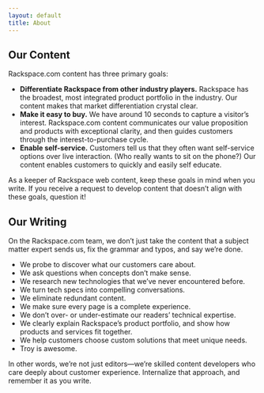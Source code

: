 ```yaml
---
layout: default
title: About
---
```


## Our Content

Rackspace.com content has three primary goals:

* **Differentiate Rackspace from other industry players.** Rackspace has the broadest, most integrated product portfolio in the industry. Our content makes that market differentiation crystal clear.
* **Make it easy to buy.** We have around 10 seconds to capture a visitor’s interest.  Rackspace.com content communicates our value proposition and products with exceptional clarity, and then guides customers through the interest-to-purchase cycle.
* **Enable self-service.** Customers tell us that they often want self-service options over live interaction. (Who really wants to sit on the phone?) Our content enables customers to quickly and easily self educate.

As a keeper of Rackspace web content, keep these goals in mind when you write. If you receive a request to develop content that doesn’t align with these goals, question it!

## Our Writing

On the Rackspace.com team, we don’t just take the content that a subject matter expert sends us, fix the grammar and typos, and say we’re done.

* We probe to discover what our customers care about.
* We ask questions when concepts don’t make sense.
* We research new technologies that we’ve never encountered before.
* We turn tech specs into compelling conversations.
* We eliminate redundant content.
* We make sure every page is a complete experience.
* We don’t over- or under-estimate our readers’ technical expertise.
* We clearly explain Rackspace’s product portfolio, and show how products and services fit together.
* We help customers choose custom solutions that meet unique needs.
* Troy is awesome.

In other words, we’re not just editors—we’re skilled content developers who care deeply about customer experience. Internalize that approach, and remember it as you write.
